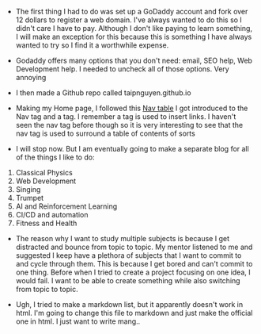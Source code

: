 - The first thing I had to do was set up a GoDaddy account and fork over 12 dollars to register a web domain. I've always wanted to do this so I didn't care I have to pay. 
Although I don't like paying to learn something, I will make an exception for this because this is something I have always wanted to try so I find 
it a worthwhile expense.

- Godaddy offers many options that you don't need: email, SEO help, Web Development help. I needed to uncheck all of those options. Very annoying

- I then made a Github repo called taipnguyen.github.io

- Making my Home page, I followed this <a href="https://learn.coderslang.com/0110-how-to-create-multiple-pages-in-html/">Nav table</a> I got introduced to the Nav tag and a tag. I remember a tag is used to insert links. I haven't seen the nav tag before though so it is 
very interesting to see that the nav tag is used to surround a table of contents of sorts

- I will stop now. But I am eventually going to make a separate blog for all of the things I like to do:
1. Classical Physics
2. Web Development
3. Singing
4. Trumpet
5. AI and Reinforcement Learning 
6. CI/CD and automation 
7. Fitness and Health 

- The reason why I want to study multiple subjects is because I get distracted and bounce from topic to topic. My mentor listened to me and suggested
I keep have a plethora of subjects that I want to commit to and cycle through them. This is because I get bored and can't commit to one thing.
Before when I tried to create a project focusing on one idea, I would fail. I want to be able to create something while also switching from topic to topic. 

- Ugh, I tried to make a markdown list, but it apparently doesn't work in html. I'm going to change this file to markdown and just make the official one in html.
I just want to write mang..